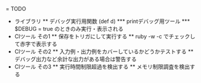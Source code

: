 = TODO

* ライブラリ
** デバッグ実行用関数 (def d)
*** printデバッグ用ツール
*** $DEBUG = true のときのみ実行・表示される 
* CIツール その1
** 保存をトリガにして実行する
** ruby -w -c でチェックして赤字で表示する
* CIツール その2
** 入力例・出力例をカバーしているかどうかテストする
** デバッグ出力など余計な出力がある場合は警告する
* CIツール その3
** 実行時間制限超過を検出する
** メモリ制限調査を検出する
